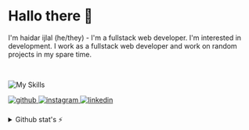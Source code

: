 # Hallo there 👋

I'm haidar ijlal (he/they) - I'm a fullstack web developer. I'm interested in development. I work as a fullstack web developer and work on random projects in my spare time.

<br>

![My Skills](https://skills.thijs.gg/icons?i=laravel,php,vue,js,html,css,git,nginx,bash)
<br>

<a href="https://github.com/muhamadijlal" target="_blank">
<img src=https://img.shields.io/badge/github-%2324292e.svg?&style=for-the-badge&logo=github&logoColor=white alt=github style="margin-bottom: 5px;" />
</a>
<a href="https://instagram.com/muhamadijlal_" target="_blank">
<img src=https://img.shields.io/badge/instagram-%23000000.svg?&style=for-the-badge&logo=instagram&logoColor=white alt=instagram style="margin-bottom: 5px;" />
</a>
<a href="https://linkedin.com/in/haidar-ijlal-231a93243" target="_blank">
<img src=https://img.shields.io/badge/linkedin-%231E77B5.svg?&style=for-the-badge&logo=linkedin&logoColor=white alt=linkedin style="margin-bottom: 5px;" />
</a>

<br>
<br>

<details>
<summary>Github stat's ⚡</summary>
<br>
<div>
  <img src="https://github-readme-stats.vercel.app/api?username=muhamadijlal&layout=compact&theme=outrun" height="200" />
  <img src="https://github-readme-stats.vercel.app/api/top-langs/?username=muhamadijlal&layout=compact&theme=outrun" height="200"/>
</div>
<!--   [![Top Langs]()](https://github.com/anuraghazra/github-readme-stats) -->
</details>
